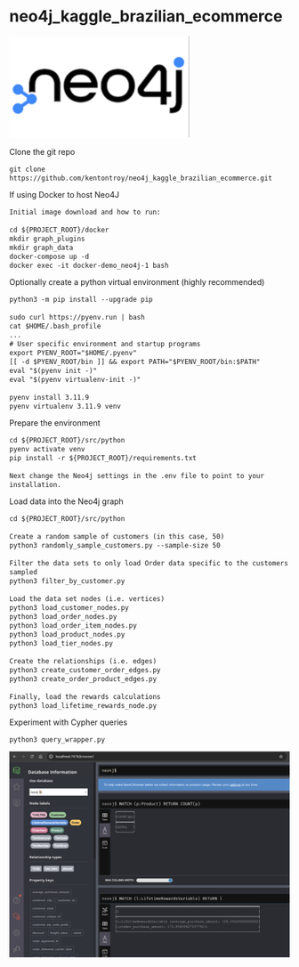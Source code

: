 # neo4j_kaggle_brazilian_ecommerce

![Neo4j](./images/neo4j.png)

Clone the git repo
```
git clone https://github.com/kentontroy/neo4j_kaggle_brazilian_ecommerce.git
```

If using Docker to host Neo4J
```
Initial image download and how to run:

cd ${PROJECT_ROOT}/docker
mkdir graph_plugins
mkdir graph_data
docker-compose up -d
docker exec -it docker-demo_neo4j-1 bash
```

Optionally create a python virtual environment (highly recommended)
```
python3 -m pip install --upgrade pip

sudo curl https://pyenv.run | bash
cat $HOME/.bash_profile
...
# User specific environment and startup programs
export PYENV_ROOT="$HOME/.pyenv"
[[ -d $PYENV_ROOT/bin ]] && export PATH="$PYENV_ROOT/bin:$PATH"
eval "$(pyenv init -)"
eval "$(pyenv virtualenv-init -)"

pyenv install 3.11.9
pyenv virtualenv 3.11.9 venv
```

Prepare the environment
```
cd ${PROJECT_ROOT}/src/python
pyenv activate venv
pip install -r ${PROJECT_ROOT}/requirements.txt

Next change the Neo4j settings in the .env file to point to your installation.
```

Load data into the Neo4j graph
```
cd ${PROJECT_ROOT}/src/python

Create a random sample of customers (in this case, 50)
python3 randomly_sample_customers.py --sample-size 50

Filter the data sets to only load Order data specific to the customers sampled
python3 filter_by_customer.py

Load the data set nodes (i.e. vertices)
python3 load_customer_nodes.py
python3 load_order_nodes.py
python3 load_order_item_nodes.py
python3 load_product_nodes.py
python3 load_tier_nodes.py

Create the relationships (i.e. edges)
python3 create_customer_order_edges.py
python3 create_order_product_edges.py

Finally, load the rewards calculations
python3 load_lifetime_rewards_node.py
```

Experiment with Cypher queries
```
python3 query_wrapper.py
```

![Neo4j](./images/neo4j_database_example.png)


